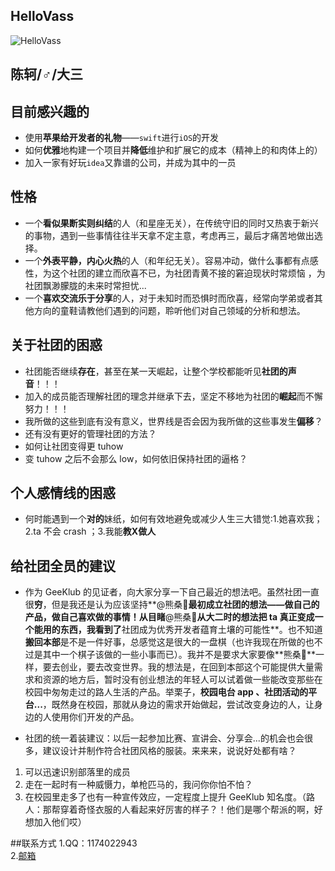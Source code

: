 ## HelloVass
![HelloVass](http://7xkzbr.com1.z0.glb.clouddn.com/coding/GeeKlub/avatar/HelloVass.jpg)


## 陈轲/♂/大三


## 目前感兴趣的
- 使用**苹果给开发者的礼物**——`swift`进行`iOS`的开发
- 如何**优雅**地构建一个项目并**降低**维护和扩展它的成本（精神上的和肉体上的）
- 加入一家有好玩`idea`又靠谱的公司，并成为其中的一员

## 性格
- 一个**看似果断实则纠结**的人（和星座无关），在传统守旧的同时又热衷于新兴的事物，遇到一些事情往往半天拿不定主意，考虑再三，最后才痛苦地做出选择。
- 一个**外表平静，内心火热**的人（和年纪无关）。容易冲动，做什么事都有点感性，为这个社团的建立而欣喜不已，为社团青黄不接的窘迫现状时常烦恼  ，为社团飘渺朦胧的未来时常担忧...
- 一个**喜欢交流乐于分享**的人，对于未知时而恐惧时而欣喜，经常向学弟或者其他方向的童鞋请教他们遇到的问题，聆听他们对自己领域的分析和想法。

## 关于社团的困惑
- 社团能否继续**存在**，甚至在某一天崛起，让整个学校都能听见**社团的声音**！！！
- 加入的成员能否理解社团的理念并继承下去，坚定不移地为社团的**崛起**而不懈努力！！！
- 我所做的这些到底有没有意义，世界线是否会因为我所做的这些事发生**偏移**？
- 还有没有更好的管理社团的方法？
- 如何让社团变得更 tuhow
- 变 tuhow 之后不会那么 low，如何依旧保持社团的逼格？

## 个人感情线的困惑
- 何时能遇到一个**对的**妹纸，如何有效地避免或减少人生三大错觉:1.她喜欢我；2.ta 不会 crash ；3.我能**教X做人**


## 给社团全员的建议
- 作为 GeeKlub 的见证者，向大家分享一下自己最近的想法吧。虽然社团一直很**穷**，但是我还是认为应该坚持**@熊桑🐻**最初成立社团的想法——做自己的产品，做自己喜欢做的事情！从目睹**@熊桑🐻**从大二时的想法把 ta 真正变成一个能用的东西，我看到了**社团成为优秀开发者蕴育土壤的可能性**。也不知道**搬回本部**是不是一件好事，总感觉这是很大的一盘棋（也许我现在所做的也不过是其中一个棋子该做的一些小事而已）。我并不是要求大家要像**熊桑🐻**一样，要去创业，要去改变世界。我的想法是，在回到本部这个可能提供大量需求和资源的地方后，暂时没有创业想法的年轻人可以试着做一些能改变那些在校园中匆匆走过的路人生活的产品。举栗子，**校园电台 app 、社团活动的平台...**，既然身在校园，那就从身边的需求开始做起，尝试改变身边的人，让身边的人使用你们开发的产品。

- 社团的统一着装建议：以后一起参加比赛、宣讲会、分享会...的机会也会很多，建议设计并制作符合社团风格的服装。来来来，说说好处都有啥？
 1. 可以迅速识别部落里的成员 
 2. 走在一起时有一种威慑力，单枪匹马的，我问你你怕不怕？
 3. 在校园里走多了也有一种宣传效应，一定程度上提升 GeeKlub 知名度。（路人：那帮穿着奇怪衣服的人看起来好厉害的样子？！他们是哪个帮派的啊，好想加入他们哎）






##联系方式
1.QQ：1174022943  
2.[邮箱](hellova33@gmail.com)